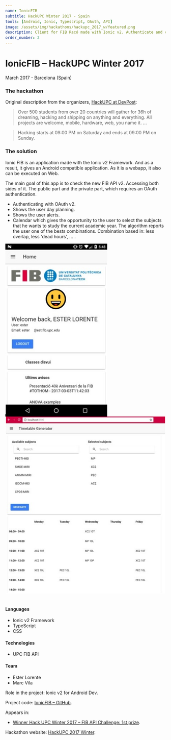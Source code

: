 ```yaml
---
name: IonicFIB
subtitle: HackUPC Winter 2017 - Spain
tools: [Android, Ionic, Typescript, OAuth, API]
image: /assets/img/hackathons/hackupc_2017_w/featured.png
description: Client for FIB Racó made with Ionic v2. Authenticate and check user planning and alerts.
order_number: 2
---
```


# IonicFIB – HackUPC Winter 2017

March 2017 - Barcelona (Spain)

### The hackathon

Original description from the organizers, [HackUPC at DevPost](https://hackupc2017w.devpost.com/):

> Over 500 students from over 20 countries will gather for 36h of dreaming, hacking and shipping on
> anything and everything. All projects are welcome, mobile, hardware, web, you name it. ...

> Hacking starts at 09:00 PM on Saturday and ends at 09:00 PM on Sunday.

### The solution

Ionic FIB is an application made with the Ionic v2 Framework. And as a result, it gives an Android
compatible application. As it is a webapp, it also can be executed on Web.

The main goal of this app is to check the new FIB API v2. Accessing both sides of it. The public
part and the private part, which requires an OAuth authentication.

- Authenticating with OAuth v2.
- Shows the user day planning.
- Shows the user alerts.
- Calendar which gives the opportunity to the user to select the subjects that he wants to study
  the current academic year. The algorithm reports the user one of the bests combinations. Combination
  based in: less overlap, less 'dead hours', ... .

<div style="text-align: center;">
<img style="margin: 0 !important; float: left" src="/assets/img/hackathons/hackupc_2017_w/screen1.jpg" width="320"/>
<img style="margin: 0 !important; display: inline" src="/assets/img/hackathons/hackupc_2017_w/screen2.jpg" width="500"/>
</div>
<br>

#### Languages

- Ionic v2 Framework
- TypeScript
- CSS

#### Technologies

- UPC FIB API

#### Team

- Ester Lorente
- Marc Vila

Role in the project: Ionic v2 for Android Dev.

Project code: [IonicFIB – GitHub](https://github.com/LaQuay/IonicFIB).

Appears in:

- [Winner Hack UPC Winter 2017 – FIB API Challenge: 1st prize](https://devpost.com/software/ionicfib-kv0xbj).

Hackathon website: [HackUPC 2017 Winter](https://w2017.hackupc.com/).
